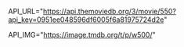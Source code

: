 API_URL="https://api.themoviedb.org/3/movie/550?api_key=0951ee048596df6005f6a81975724d2e"

API_IMG="https://image.tmdb.org/t/p/w500/"